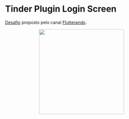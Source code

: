 # Tinder Plugin Login Screen

[Desafio](https://youtu.be/9zkKGkFj3qg?list=PLlBnICoI-g-d-J57QIz6Tx5xtUDGQdBFB) proposto pelo canal [Flutterando](https://www.youtube.com/channel/UCplT2lzN6MHlVHHLt6so39A).

<div align="center">
<img src="https://user-images.githubusercontent.com/49538805/108611749-56140600-73c0-11eb-8e1b-4f498353b01c.gif" width="280">
</div>
